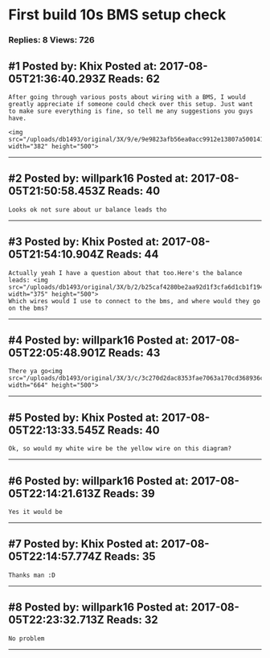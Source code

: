 # First build 10s BMS setup check

### Replies: 8 Views: 726

## \#1 Posted by: Khix Posted at: 2017-08-05T21:36:40.293Z Reads: 62

```
After going through various posts about wiring with a BMS, I would greatly appreciate if someone could check over this setup. Just want to make sure everything is fine, so tell me any suggestions you guys have.

<img src="/uploads/db1493/original/3X/9/e/9e9823afb56ea0acc9912e13807a50014196a7ec.jpg" width="382" height="500">
```

---
## \#2 Posted by: willpark16 Posted at: 2017-08-05T21:50:58.453Z Reads: 40

```
Looks ok not sure about ur balance leads tho
```

---
## \#3 Posted by: Khix Posted at: 2017-08-05T21:54:10.904Z Reads: 44

```
Actually yeah I have a question about that too.Here's the balance leads: <img src="/uploads/db1493/original/3X/b/2/b25caf4280be2aa92d1f3cfa6d1cb1f194faab76.jpg" width="375" height="500">
Which wires would I use to connect to the bms, and where would they go on the bms?
```

---
## \#4 Posted by: willpark16 Posted at: 2017-08-05T22:05:48.901Z Reads: 43

```
There ya go<img src="/uploads/db1493/original/3X/3/c/3c270d2dac8353fae7063a170cd368936c6170af.png" width="664" height="500">
```

---
## \#5 Posted by: Khix Posted at: 2017-08-05T22:13:33.545Z Reads: 40

```
Ok, so would my white wire be the yellow wire on this diagram?
```

---
## \#6 Posted by: willpark16 Posted at: 2017-08-05T22:14:21.613Z Reads: 39

```
Yes it would be
```

---
## \#7 Posted by: Khix Posted at: 2017-08-05T22:14:57.774Z Reads: 35

```
Thanks man :D
```

---
## \#8 Posted by: willpark16 Posted at: 2017-08-05T22:23:32.713Z Reads: 32

```
No problem
```

---
